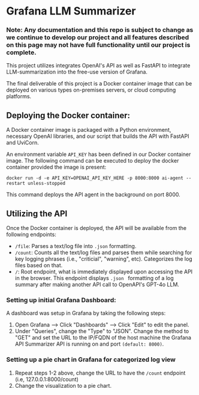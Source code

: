 # Grafana LLM Summarizer
### Note: Any documentation and this repo is subject to change as we continue to develop our project and all features described on this page may not have full functionality until our project is complete. 

This project utilizes integrates OpenAI's API as well as FastAPI to integrate LLM-summarization into the free-use version of Grafana. 

The final deliverable of this project is a Docker container image that can be deployed on various types on-premises servers, or cloud computing platforms. 



## Deploying the Docker container: 

A Docker container image is packaged with a Python environment, necessary OpenAI libraries, and our script that builds the API with FastAPI and UviCorn. 

An environment variable `API_KEY` has been defined in our Docker container image. The following command can be executed to deploy the docker container provided the image is present: 

```
docker run -d -e API_KEY=OPENAI_API_KEY_HERE -p 8000:8000 ai-agent --restart unless-stopped
```

This command deploys the API agent in the background on port 8000. 

## Utilizing the API

Once the Docker container is deployed, the API will be available from the following endpoints:
- `/file`: Parses a text/log file into `.json` formatting.
- `/count`: Counts all the text/log files and parses them while searching for key logging phrases (i.e., "criticial", "warning", etc). Categorizes the log files based on that.
- `/`: Root endpoint, what is immediately displayed upon accessing the API in the browser. This endpoint displays `.json ` formatting of a log summary after making another API call to OpenAPI's GPT-4o LLM. 

### Setting up initial Grafana Dashboard: 

A dashboard was setup in Grafana by taking the following steps: 
1. Open Grafana --> Click "Dashboards" --> Click "Edit" to edit the panel.
2. Under "Queries", change the "Type" to "JSON". Change the method to "GET" and set the URL to the IP/FQDN of the host machine the Grafana API Summarizer API is running on and port `(default: 8000)`.

### Setting up a pie chart in Grafana for categorized log view
1. Repeat steps 1-2 above, change the URL to have the `/count` endpoint (i.e, 127.0.0.1:8000/count)
2. Change the visualization to a pie chart. 


